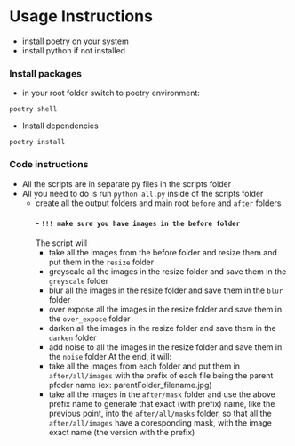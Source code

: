 # Usage Instructions

- install poetry on your system
- install python if not installed

### Install packages

- in your root folder switch to poetry environment:

`poetry shell`

- Install dependencies

`poetry install`

### Code instructions

- All the scripts are in separate py files in the scripts folder
- All you need to do is run `python all.py` inside of the scripts folder
  - create all the output folders and main root `before` and `after` folders
    #### - `!!! make sure you have images in the before folder`
    The script will
      - take all the images from the before folder and resize them and put them in the `resize` folder
      - greyscale all the images in the resize folder and save them in the `greyscale` folder
      - blur all the images in the resize folder and save them in the `blur` folder
      - over expose all the images in the resize folder and save them in the `over_expose` folder
      - darken all the images in the resize folder and save them in the `darken` folder
      - add noise to all the images in the resize folder and save them in the `noise` folder
    At the end, it will:
      - take all the images from each folder and put them in `after/all/images` with the prefix of each file being the parent pfoder name (ex: parentFolder_filename.jpg)
      - take all the images in the `after/mask` folder and use the above prefix name to generate that exact (with prefix) name, like the previous point, into the `after/all/masks` folder, so that all the `after/all/images` have a coresponding mask, with the image exact name (the version with the prefix)
